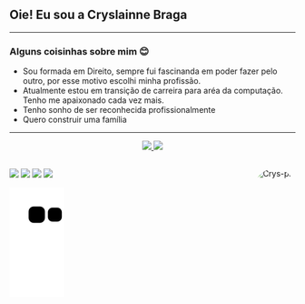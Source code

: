 ## Oie! Eu sou a Cryslainne Braga 

</h3>

***
### Alguns coisinhas sobre mim 😊
- Sou formada em Direito, sempre fui fascinanda em poder fazer pelo outro, por esse motivo escolhi minha profissão.
- Atualmente estou em transição de carreira para aréa da computação. Tenho me apaixonado cada vez mais.
- Tenho sonho de ser reconhecida profissionalmente
- Quero construir uma família 
***





<div align="center">
  <a href="https://github.com/CrysBraga">
  <img height="180em" src="https://github-readme-stats.vercel.app/api?username=CrysBraga&show_icons=true&theme=dracula&include_all_commits=true&count_private=true"/>
  <img height="150em" src="https://github-readme-stats.vercel.app/api/top-langs/?username=CrysBraga&layout=compact&langs_count=7&theme=dracula"/>
</div>
 
   ##
  
 <div> 
  <a href="https://www.instagram.com/crysbragaa/" target="_blank"><img src="https://img.shields.io/badge/-Instagram-%23E4405F?style=for-the-badge&logo=instagram&logoColor=white" target="_blank"></a>
    <a href= "https://www.facebook.com/cryslainnebraga/" target="_blank"><img src="https://img.shields.io/badge/Facebook-1877F2?style=for-the-badge&logo=facebook&logoColor=white" target="_blank"></a>  
  <a href = "mailto:cryslainnebraga@gmail.com"><img src="https://img.shields.io/badge/-Gmail-%23333?style=for-the-badge&logo=gmail&logoColor=white" target="_blank"></a>
  <a href="https://www.linkedin.com/in/cryslainne-braga-a066b71a0/" target="_blank"><img src="https://img.shields.io/badge/-LinkedIn-%230077B5?style=for-the-badge&logo=linkedin&logoColor=white" target="_blank"></a> 
 <img align="right" alt="Crys-pic" height="150" style="border-radius:50px;" src="https://i.picasion.com/pic92/85ba9900a21e8c147cd9ae68f7ee71f6.gif">  
   
   
   
   
   ![Snake animation](https://github.com/rafaballerini/rafaballerini/blob/output/github-contribution-grid-snake.svg)
   
 
</div>
